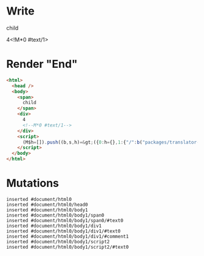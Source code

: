 # Write
  <span>child</span><div>4<!M*0 #text/1></div><script>(M$h=[]).push((b,s,h)=>({0:h={},1:{"/":b("packages/translator-tags/src/__tests__/fixtures/custom-tag-var-expression/template.marko_0_data",h)},$global:{}}),[])</script>


# Render "End"
```html
<html>
  <head />
  <body>
    <span>
      child
    </span>
    <div>
      4
      <!--M*0 #text/1-->
    </div>
    <script>
      (M$h=[]).push((b,s,h)=&gt;({0:h={},1:{"/":b("packages/translator-tags/src/__tests__/fixtures/custom-tag-var-expression/template.marko_0_data",h)},$global:{}}),[])
    </script>
  </body>
</html>
```

# Mutations
```
inserted #document/html0
inserted #document/html0/head0
inserted #document/html0/body1
inserted #document/html0/body1/span0
inserted #document/html0/body1/span0/#text0
inserted #document/html0/body1/div1
inserted #document/html0/body1/div1/#text0
inserted #document/html0/body1/div1/#comment1
inserted #document/html0/body1/script2
inserted #document/html0/body1/script2/#text0
```